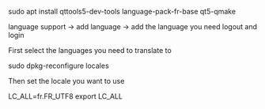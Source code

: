 sudo apt install qttools5-dev-tools
language-pack-fr-base qt5-qmake

language support -> add language -> add the language you need
logout and login

First select the languages you need to translate to


sudo dpkg-reconfigure locales

Then set the locale you want to use

LC_ALL=fr.FR_UTF8
export LC_ALL
